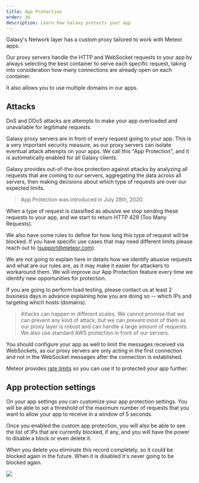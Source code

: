 ```yaml
---
title: App Protection
order: 36
description: Learn how Galaxy protects your app
---
```


Galaxy's Network layer has a custom proxy tailored to work with Meteor apps.

Our proxy servers handle the HTTP and WebSocket requests to your app by always selecting the best container to serve each specific request, taking into consideration how many connections are already open on each container.

It also allows you to use multiple domains in our apps.

<h2 id="attacks">Attacks</h2>

DoS and DDoS attacks are attempts to make your app overloaded and unavailable for legitimate requests.

Galaxy proxy servers are in front of every request going to your app. This is a very important security measure, as our proxy servers can isolate eventual attack attempts on your apps. We call this "App Protection", and it is automatically enabled for all Galaxy clients.

Galaxy provides out-of-the-box protection against attacks by analyzing all requests that are coming to our servers, aggregating the data across all servers, then making decisions about which type of requests are over our expected limits.

> App Protection was introduced in July 28th, 2020.

When a type of request is classified as abusive we stop sending these requests to your app, and we start to return HTTP 429 (Too Many Requests).

We also have some rules to define for how long this type of request will be blocked. If you have specific use cases that may need different limits please reach out to (support@meteor.com).

We are not going to explain here in details how we identify abusive requests and what are our rules are, as it may make it easier for attackers to workaround them. We will improve our App Protection feature every time we identify new opportunities for protection.

If you are going to perform load testing, please contact us at least 2 business days in advance explaining how you are doing so -- which IPs and targeting which hosts (domains).

> Attacks can happen in different scales. We cannot promise that we can prevent any kind of attack, but we can prevent most of them as our proxy layer is robust and can handle a large amount of requests. We also use standard AWS protection in front of our servers.

You should configure your app as well to limit the messages received via WebSockets, as our proxy servers are only acting in the first connection and not in the WebSocket messages after the connection is established. 

Meteor provides [rate limits](https://docs.meteor.com/api/methods.html#ddpratelimiter) so you can use it to protected your app further. 

<h2 id="settings">App protection settings</h2>

On your app settings you can customize your app protection settings. You will be able to set a threshold of the maximum number of requests that you want to allow your app to receive in a window of 5 seconds.

Once you enabled the custom app protection, you will also be able to see the list of IPs that are currently blocked, if any, and you will have the power to disable a block or even delete it.

When you delete you eliminate this record completely, so it could be blocked again in the future. When it is disabled it's never going to be blocked again.

<img src="/images/app-protection-custom-settings.png" />
